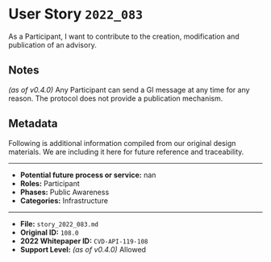 
# User Story `2022_083` #

As a Participant, I want to contribute to the creation, modification and publication of an advisory.

## Notes ##

*(as of v0.4.0)*
Any Participant can send a GI message at any time for any reason. The protocol does not provide a publication mechanism.


## Metadata ##

Following is additional information compiled from our original design materials.
We are including it here for future reference and traceability.

---

- **Potential future process or service:** nan
- **Roles:** Participant
- **Phases:** Public Awareness
- **Categories:** Infrastructure

---

- **File:** `story_2022_083.md`
- **Original ID:** `108.0`
- **2022 Whitepaper ID:** `CVD-API-119-108`
- **Support Level:** *(as of v0.4.0)* Allowed
